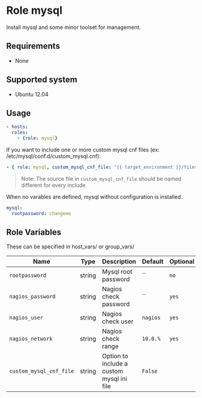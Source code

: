 # Role mysql

Install mysql and some minor toolset for management.

## Requirements

* None

## Supported system

* Ubuntu 12.04

## Usage

```yaml
- hosts:
  roles:
    - {role: mysql}
```

If you want to include one or more custom mysql cnf files (ex: /etc/mysql/conf.d/custom_mysql.cnf):

```yaml
- { role: mysql, custom_mysql_cnf_file: "{{ target_environment }}/files/sqlserver/mysql/custom_mysql.cnf", custom_mysql_cnf_file: "{{ target_environment }}/files/sqlserver/mysql/mysqltuner.cnf" }
```
> Note: The source file in `custom_mysql_cnf_file` should be named different for every include.

When no varables are defined, mysql without configuration is installed. 

```yaml
mysql:
  rootpassword: changeme
```

## Role Variables

These can be specified in host_vars/ or group_vars/

|Name|Type|Description|Default|Optional
|----|----|-----------|-------|-------|
`rootpassword`|string|Mysql root password|``|`no`
`nagios_password`|string|Nagios check password|``|`yes`
`nagios_user`|string|Nagios check user|`nagios`|`yes`
`nagios_network`|string|Nagios check range|`10.0.%`|`yes`
`custom_mysql_cnf_file`|string|Option to include a custom mysql ini file|`False`
